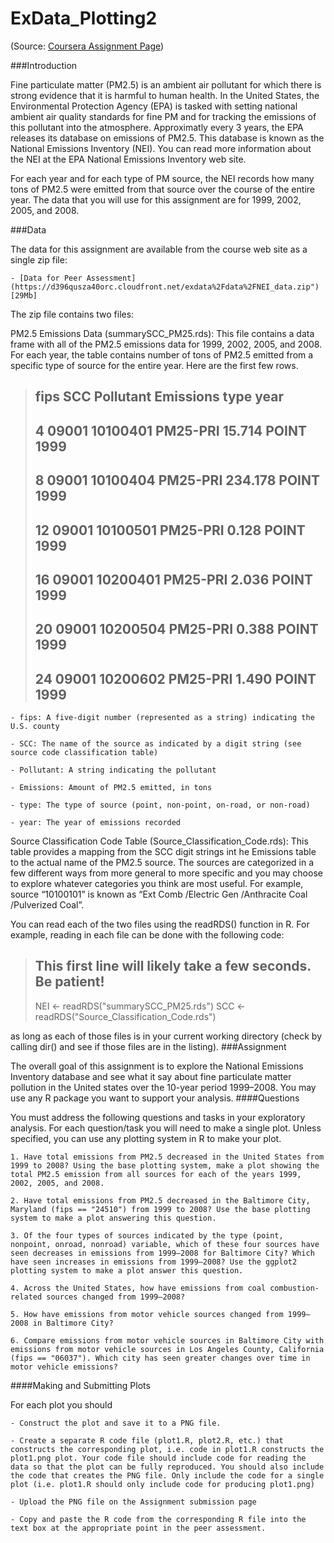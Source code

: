 ExData_Plotting2
================

(Source: [Coursera Assignment Page](https://class.coursera.org/exdata-004/human_grading/view/courses/972141/assessments/4/submissions))

###Introduction

Fine particulate matter (PM2.5) is an ambient air pollutant for which there is strong evidence that it is harmful to human health. In the United States, the Environmental Protection Agency (EPA) is tasked with setting national ambient air quality standards for fine PM and for tracking the emissions of this pollutant into the atmosphere. Approximatly every 3 years, the EPA releases its database on emissions of PM2.5. This database is known as the National Emissions Inventory (NEI). You can read more information about the NEI at the EPA National Emissions Inventory web site.

For each year and for each type of PM source, the NEI records how many tons of PM2.5 were emitted from that source over the course of the entire year. The data that you will use for this assignment are for 1999, 2002, 2005, and 2008.

###Data

The data for this assignment are available from the course web site as a single zip file:

    - [Data for Peer Assessment](https://d396qusza40orc.cloudfront.net/exdata%2Fdata%2FNEI_data.zip") [29Mb]

The zip file contains two files:

PM2.5 Emissions Data (summarySCC_PM25.rds): This file contains a data frame with all of the PM2.5 emissions data for 1999, 2002, 2005, and 2008. For each year, the table contains number of tons of PM2.5 emitted from a specific type of source for the entire year. Here are the first few rows.

>##     fips      SCC Pollutant Emissions  type year
>## 4  09001 10100401  PM25-PRI    15.714 POINT 1999
>## 8  09001 10100404  PM25-PRI   234.178 POINT 1999
>## 12 09001 10100501  PM25-PRI     0.128 POINT 1999
>## 16 09001 10200401  PM25-PRI     2.036 POINT 1999
>## 20 09001 10200504  PM25-PRI     0.388 POINT 1999
>## 24 09001 10200602  PM25-PRI     1.490 POINT 1999

    - fips: A five-digit number (represented as a string) indicating the U.S. county

    - SCC: The name of the source as indicated by a digit string (see source code classification table)

    - Pollutant: A string indicating the pollutant

    - Emissions: Amount of PM2.5 emitted, in tons

    - type: The type of source (point, non-point, on-road, or non-road)

    - year: The year of emissions recorded

Source Classification Code Table (Source_Classification_Code.rds): This table provides a mapping from the SCC digit strings int he Emissions table to the actual name of the PM2.5 source. The sources are categorized in a few different ways from more general to more specific and you may choose to explore whatever categories you think are most useful. For example, source “10100101” is known as “Ext Comb /Electric Gen /Anthracite Coal /Pulverized Coal”.

You can read each of the two files using the readRDS() function in R. For example, reading in each file can be done with the following code:

> ## This first line will likely take a few seconds. Be patient!
> NEI <- readRDS("summarySCC_PM25.rds")
> SCC <- readRDS("Source_Classification_Code.rds")

as long as each of those files is in your current working directory (check by calling dir() and see if those files are in the listing).
###Assignment

The overall goal of this assignment is to explore the National Emissions Inventory database and see what it say about fine particulate matter pollution in the United states over the 10-year period 1999–2008. You may use any R package you want to support your analysis.
####Questions

You must address the following questions and tasks in your exploratory analysis. For each question/task you will need to make a single plot. Unless specified, you can use any plotting system in R to make your plot.

    1. Have total emissions from PM2.5 decreased in the United States from 1999 to 2008? Using the base plotting system, make a plot showing the total PM2.5 emission from all sources for each of the years 1999, 2002, 2005, and 2008.

    2. Have total emissions from PM2.5 decreased in the Baltimore City, Maryland (fips == "24510") from 1999 to 2008? Use the base plotting system to make a plot answering this question.

    3. Of the four types of sources indicated by the type (point, nonpoint, onroad, nonroad) variable, which of these four sources have seen decreases in emissions from 1999–2008 for Baltimore City? Which have seen increases in emissions from 1999–2008? Use the ggplot2 plotting system to make a plot answer this question.

    4. Across the United States, how have emissions from coal combustion-related sources changed from 1999–2008?

    5. How have emissions from motor vehicle sources changed from 1999–2008 in Baltimore City?

    6. Compare emissions from motor vehicle sources in Baltimore City with emissions from motor vehicle sources in Los Angeles County, California (fips == "06037"). Which city has seen greater changes over time in motor vehicle emissions?

####Making and Submitting Plots

For each plot you should

    - Construct the plot and save it to a PNG file.

    - Create a separate R code file (plot1.R, plot2.R, etc.) that constructs the corresponding plot, i.e. code in plot1.R constructs the plot1.png plot. Your code file should include code for reading the data so that the plot can be fully reproduced. You should also include the code that creates the PNG file. Only include the code for a single plot (i.e. plot1.R should only include code for producing plot1.png)

    - Upload the PNG file on the Assignment submission page

    - Copy and paste the R code from the corresponding R file into the text box at the appropriate point in the peer assessment.



